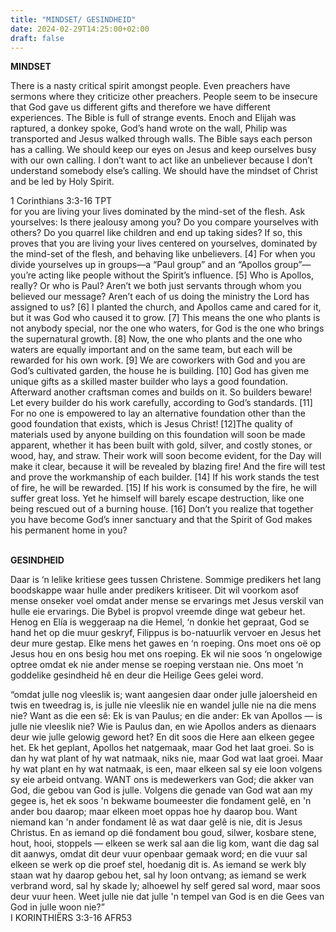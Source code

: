 ```yaml
---
title: "MINDSET/ GESINDHEID"
date: 2024-02-29T14:25:00+02:00
draft: false
---
```

<html>
 <head></head>
 <body>
  <p><strong>MINDSET</strong></p>
  <p>There is a nasty critical spirit amongst people. Even preachers have sermons where they criticize other preachers. People seem to be insecure that God gave us different gifts and therefore we have different experiences. The Bible is full of strange events. Enoch and Elijah was raptured, a donkey spoke, God’s hand wrote on the wall, Philip was transported and Jesus walked through walls. The Bible says each person has a calling. We should keep our eyes on Jesus and keep ourselves busy with our own calling. I don’t want to act like an unbeliever because I don’t understand somebody else’s calling. We should have the mindset of Christ and be led by Holy Spirit.</p>
  <p>1 Corinthians 3:3-16 TPT<br>for you are living your lives dominated by the mind-set of the flesh. Ask yourselves: Is there jealousy among you? Do you compare yourselves with others? Do you quarrel like children and end up taking sides? If so, this proves that you are living your lives centered on yourselves, dominated by the mind-set of the flesh, and behaving like unbelievers. [4] For when you divide yourselves up in groups—a “Paul group” and an “Apollos group”—you’re acting like people without the Spirit’s influence. [5] Who is Apollos, really? Or who is Paul? Aren’t we both just servants through whom you believed our message? Aren’t each of us doing the ministry the Lord has assigned to us? [6] I planted the church, and Apollos came and cared for it, but it was God who caused it to grow. [7] This means the one who plants is not anybody special, nor the one who waters, for God is the one who brings the supernatural growth. [8] Now, the one who plants and the one who waters are equally important and on the same team, but each will be rewarded for his own work. [9] We are coworkers with God and you are God’s cultivated garden, the house he is building. [10] God has given me unique gifts as a skilled master builder who lays a good foundation. Afterward another craftsman comes and builds on it. So builders beware! Let every builder do his work carefully, according to God’s standards. [11] For no one is empowered to lay an alternative foundation other than the good foundation that exists, which is Jesus Christ! [12]The quality of materials used by anyone building on this foundation will soon be made apparent, whether it has been built with gold, silver, and costly stones, or wood, hay, and straw. Their work will soon become evident, for the Day will make it clear, because it will be revealed by blazing fire! And the fire will test and prove the workmanship of each builder. [14] If his work stands the test of fire, he will be rewarded. [15] If his work is consumed by the fire, he will suffer great loss. Yet he himself will barely escape destruction, like one being rescued out of a burning house. [16] Don’t you realize that together you have become God’s inner sanctuary and that the Spirit of God makes his permanent home in you?</p>
  <p><br><strong>GESINDHEID</strong></p>
  <p>Daar is ‘n lelike kritiese gees tussen Christene. Sommige predikers het lang boodskappe waar hulle ander predikers kritiseer. Dit wil voorkom asof mense onseker voel omdat ander mense se ervarings met Jesus verskil van hulle eie ervarings. Die Bybel is propvol vreemde dinge wat gebeur het. Henog en Elía is weggeraap na die Hemel, ‘n donkie het gepraat, God se hand het op die muur geskryf, Filippus is bo-natuurlik vervoer en Jesus het deur mure gestap. Elke mens het gawes en ‘n roeping. Ons moet ons oë op Jesus hou en ons besig hou met ons roeping. Ek wil nie soos ‘n ongelowige optree omdat ek nie ander mense se roeping verstaan nie. Ons moet ‘n goddelike gesindheid hê en deur die Heilige Gees gelei word.</p>
  <p>“omdat julle nog vleeslik is; want aangesien daar onder julle jaloersheid en twis en tweedrag is, is julle nie vleeslik nie en wandel julle nie na die mens nie? Want as die een sê: Ek is van Paulus; en die ander: Ek van Apollos — is julle nie vleeslik nie? Wie is Paulus dan, en wie Apollos anders as dienaars deur wie julle gelowig geword het? En dit soos die Here aan elkeen gegee het. Ek het geplant, Apollos het natgemaak, maar God het laat groei. So is dan hy wat plant of hy wat natmaak, niks nie, maar God wat laat groei. Maar hy wat plant en hy wat natmaak, is een, maar elkeen sal sy eie loon volgens sy eie arbeid ontvang. WANT ons is medewerkers van God; die akker van God, die gebou van God is julle. Volgens die genade van God wat aan my gegee is, het ek soos 'n bekwame boumeester die fondament gelê, en 'n ander bou daarop; maar elkeen moet oppas hoe hy daarop bou. Want niemand kan 'n ander fondament lê as wat daar gelê is nie, dit is Jesus Christus. En as iemand op dié fondament bou goud, silwer, kosbare stene, hout, hooi, stoppels — elkeen se werk sal aan die lig kom, want die dag sal dit aanwys, omdat dit deur vuur openbaar gemaak word; en die vuur sal elkeen se werk op die proef stel, hoedanig dit is. As iemand se werk bly staan wat hy daarop gebou het, sal hy loon ontvang; as iemand se werk verbrand word, sal hy skade ly; alhoewel hy self gered sal word, maar soos deur vuur heen. Weet julle nie dat julle 'n tempel van God is en die Gees van God in julle woon nie?”<br>‭‭I KORINTHIËRS‬ ‭3‬:‭3‬-‭16‬ ‭AFR53‬‬<br>&nbsp;</p>
 </body>
</html>